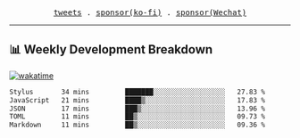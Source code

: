 <p align="center">
  <samp>
    <a href="https://twitter.com/everfu8">tweets</a> .
    <a href="https://ko-fi.com/everfu">sponsor(ko-fi)</a> . 
    <a href="https://s3.qjqq.cn/47/663742bac8e52.webp!color">sponsor(Wechat)</a>
  </samp>
</p>

---

## 📊 Weekly Development Breakdown

[![wakatime](https://wakatime.com/badge/user/0fcef314-a9cd-4509-9880-5cdb2158a775.svg)](https://wakatime.com/@0fcef314-a9cd-4509-9880-5cdb2158a775)

<!--START_SECTION:waka-->

```txt
Stylus       34 mins         ███████░░░░░░░░░░░░░░░░░░   27.83 %
JavaScript   21 mins         ████▒░░░░░░░░░░░░░░░░░░░░   17.83 %
JSON         17 mins         ███▒░░░░░░░░░░░░░░░░░░░░░   13.96 %
TOML         11 mins         ██▒░░░░░░░░░░░░░░░░░░░░░░   09.73 %
Markdown     11 mins         ██▒░░░░░░░░░░░░░░░░░░░░░░   09.36 %
```

<!--END_SECTION:waka-->